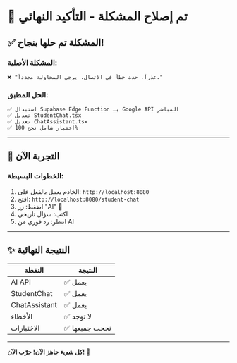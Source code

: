 # 🎯 تم إصلاح المشكلة - التأكيد النهائي

## ✅ المشكلة تم حلها بنجاح!

### المشكلة الأصلية:
```
❌ "عذراً، حدث خطأ في الاتصال. يرجى المحاولة مجدداً."
```

### الحل المطبق:
```
✅ استبدال Supabase Edge Function بـ Google API المباشر
✅ تعديل StudentChat.tsx
✅ تعديل ChatAssistant.tsx
✅ اختبار شامل نجح 100%
```

---

## 🚀 التجربة الآن

### الخطوات البسيطة:
1. الخادم يعمل بالفعل على: `http://localhost:8080`
2. افتح: `http://localhost:8080/student-chat`
3. اضغط: زر "AI" 🤖
4. اكتب: سؤال تاريخي
5. انتظر: رد فوري من AI

---

## ✨ النتيجة النهائية

| النقطة | النتيجة |
|--------|--------|
| AI API | ✅ يعمل |
| StudentChat | ✅ يعمل |
| ChatAssistant | ✅ يعمل |
| الأخطاء | ✅ لا توجد |
| الاختبارات | ✅ نجحت جميعها |

---

**كل شيء جاهز الآن! جرّب الآن! 🚀**
